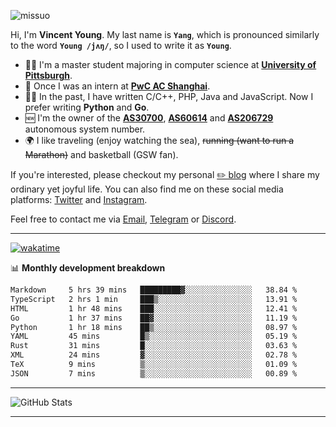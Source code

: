 <p align="left"> <img src="https://komarev.com/ghpvc/?username=missuo&label=Profile%20views&color=0e75b6&style=flat" alt="missuo" /> </p>


Hi, I'm **Vincent Young**. My last name is **`Yang`**, which is pronounced similarly to the word **`Young /jʌŋ/`**, so I used to write it as **`Young`**. 

-  👨‍🎓 I'm a master student majoring in computer science at [**University of Pittsburgh**](https://www.pitt.edu).
-  💼 Once I was an intern at **[PwC AC Shanghai](https://www.linkedin.com/company/pwc-ac-shanghai/)**.
-  👨‍💻 In the past, I have written C/C++, PHP, Java and JavaScript. Now I prefer writing **Python** and **Go**.
-  🆕 I'm the owner of the **[AS30700](https://bgp.tools/as/30700)**, **[AS60614](https://bgp.tools/as/60614)** and **[AS206729](https://bgp.tools/as/206729)** autonomous system number.
-  🌍 I like traveling (enjoy watching the sea), ~~running (want to run a Marathon)~~ and basketball (GSW fan).

If you're interested, please checkout my personal [✏️ blog](https://missuo.me/) where I share my ordinary yet joyful life. You can also find me on these social media platforms: [Twitter](https://twitter.com/m1ssuo) and [Instagram](https://www.instagram.com/missuo.me).

Feel free to contact me via <a href="mailto:i@yyt.moe">Email</a>, [Telegram](https://t.me/missuo) or [Discord](https://discordapp.com/users/missuo#7448).

-------

[![wakatime](https://wakatime.com/badge/user/c13cd961-40ca-417a-afb6-1f9ea8ac295c.svg)](https://wakatime.com/@missuo)

📊 **Monthly development breakdown**
<!--START_SECTION:waka-->

```txt
Markdown     5 hrs 39 mins   █████████▓░░░░░░░░░░░░░░░   38.84 %
TypeScript   2 hrs 1 min     ███▒░░░░░░░░░░░░░░░░░░░░░   13.91 %
HTML         1 hr 48 mins    ███░░░░░░░░░░░░░░░░░░░░░░   12.41 %
Go           1 hr 37 mins    ██▓░░░░░░░░░░░░░░░░░░░░░░   11.19 %
Python       1 hr 18 mins    ██▒░░░░░░░░░░░░░░░░░░░░░░   08.97 %
YAML         45 mins         █▒░░░░░░░░░░░░░░░░░░░░░░░   05.19 %
Rust         31 mins         █░░░░░░░░░░░░░░░░░░░░░░░░   03.63 %
XML          24 mins         ▓░░░░░░░░░░░░░░░░░░░░░░░░   02.78 %
TeX          9 mins          ▒░░░░░░░░░░░░░░░░░░░░░░░░   01.09 %
JSON         7 mins          ▒░░░░░░░░░░░░░░░░░░░░░░░░   00.89 %
```

<!--END_SECTION:waka-->

-------

![GitHub Stats](https://github-readme-stats-opal-alpha-76.vercel.app/api?username=missuo&show_icons=true&theme=transparent)

-------

